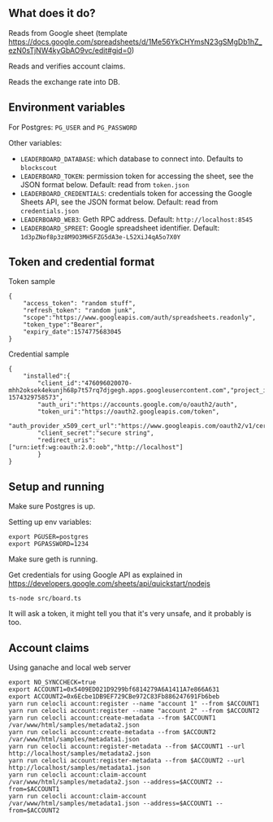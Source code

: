 ## What does it do?

Reads from Google sheet (template https://docs.google.com/spreadsheets/d/1Me56YkCHYmsN23gSMgDb1hZ_ezN0sTjNW4kyGbAO9vc/edit#gid=0)

Reads and verifies account claims.

Reads the exchange rate into DB.

## Environment variables

For Postgres: `PG_USER` and `PG_PASSWORD`

Other variables:

- `LEADERBOARD_DATABASE`: which database to connect into. Defaults to `blockscout`
- `LEADERBOARD_TOKEN`: permission token for accessing the sheet, see the JSON format below. Default: read from `token.json`
- `LEADERBOARD_CREDENTIALS`: credentials token for accessing the Google Sheets API, see the JSON format below. Default: read from `credentials.json`
- `LEADERBOARD_WEB3`: Geth RPC address. Default: `http://localhost:8545`
- `LEADERBOARD_SPREET`: Google spreadsheet identifier. Default: `1d3pZNof8p3z8M9O3MH5FZG5dA3e-L52XiJ4qA5o7X0Y`

## Token and credential format

Token sample

```
{
    "access_token": "random stuff",
    "refresh_token": "random junk",
    "scope":"https://www.googleapis.com/auth/spreadsheets.readonly",
    "token_type":"Bearer",
    "expiry_date":1574775683045
}
```

Credential sample

```
{
    "installed":{
        "client_id":"476096020070-mhh2oksek4ekunjh68p7t57rq7djgegh.apps.googleusercontent.com","project_id":"quickstart-1574329758573",
        "auth_uri":"https://accounts.google.com/o/oauth2/auth",
        "token_uri":"https://oauth2.googleapis.com/token",
        "auth_provider_x509_cert_url":"https://www.googleapis.com/oauth2/v1/certs",
        "client_secret":"secure string",
        "redirect_uris":["urn:ietf:wg:oauth:2.0:oob","http://localhost"]
        }
}
```

## Setup and running

Make sure Postgres is up.

Setting up env variables:

```
export PGUSER=postgres
export PGPASSWORD=1234
```

Make sure geth is running.

Get credentials for using Google API as explained in
https://developers.google.com/sheets/api/quickstart/nodejs

```
ts-node src/board.ts
```

It will ask a token, it might tell you that it's very unsafe, and it probably is too.

## Account claims

Using ganache and local web server

```
export NO_SYNCCHECK=true
export ACCOUNT1=0x5409ED021D9299bf6814279A6A1411A7e866A631
export ACCOUNT2=0x6Ecbe1DB9EF729CBe972C83Fb886247691Fb6beb
yarn run celocli account:register --name "account 1" --from $ACCOUNT1
yarn run celocli account:register --name "account 2" --from $ACCOUNT2
yarn run celocli account:create-metadata --from $ACCOUNT1 /var/www/html/samples/metadata2.json
yarn run celocli account:create-metadata --from $ACCOUNT2 /var/www/html/samples/metadata1.json
yarn run celocli account:register-metadata --from $ACCOUNT1 --url http://localhost/samples/metadata2.json
yarn run celocli account:register-metadata --from $ACCOUNT2 --url http://localhost/samples/metadata1.json
yarn run celocli account:claim-account /var/www/html/samples/metadata2.json --address=$ACCOUNT2 --from=$ACCOUNT1
yarn run celocli account:claim-account /var/www/html/samples/metadata1.json --address=$ACCOUNT1 --from=$ACCOUNT2
```
